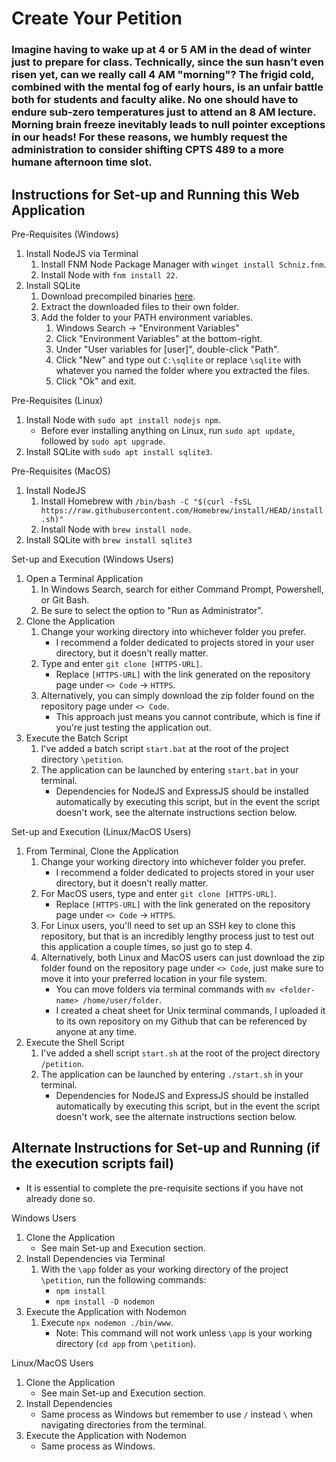 # Create Your Petition
### Imagine having to wake up at 4 or 5 AM in the dead of winter just to prepare for class. Technically, since the sun hasn’t even risen yet, can we really call 4 AM "morning"? The frigid cold, combined with the mental fog of early hours, is an unfair battle both for students and faculty alike. No one should have to endure sub-zero temperatures just to attend an 8 AM lecture. Morning brain freeze inevitably leads to null pointer exceptions in our heads! For these reasons, we humbly request the administration to consider shifting CPTS 489 to a more humane afternoon time slot.
## Instructions for Set-up and Running this Web Application
Pre-Requisites (Windows)
1. Install NodeJS via Terminal
    1. Install FNM Node Package Manager with `winget install Schniz.fnm`.
    2. Install Node with `fnm install 22`.
2. Install SQLite
    1. Download precompiled binaries [here](https://www.sqlite.org/download.html).
    2. Extract the downloaded files to their own folder.
    3. Add the folder to your PATH environment variables.
        1. Windows Search -> "Environment Variables"
        2. Click "Environment Variables" at the bottom-right.
        3. Under "User variables for \[user\]", double-click "Path".
        4. Click "New" and type out `C:\sqlite` or replace `\sqlite` with whatever you named the folder where you extracted the files.
        5. Click "Ok" and exit.

Pre-Requisites (Linux)
1. Install Node with `sudo apt install nodejs npm`.
    - Before ever installing anything on Linux, run `sudo apt update`, followed by `sudo apt upgrade`.
2. Install SQLite with `sudo apt install sqlite3`.

Pre-Requisites (MacOS)
1. Install NodeJS
    1. Install Homebrew with `/bin/bash -C "$(curl -fsSL https://raw.githubusercontent.com/Homebrew/install/HEAD/install.sh)"`
    2. Install Node with `brew install node`.
2. Install SQLite with `brew install sqlite3`

Set-up and Execution (Windows Users)
1. Open a Terminal Application
    1. In Windows Search, search for either Command Prompt, Powershell, or Git Bash.
    2. Be sure to select the option to "Run as Administrator".
2. Clone the Application
    1. Change your working directory into whichever folder you prefer.
        - I recommend a folder dedicated to projects stored in your user directory, but it doesn't really matter.
    2. Type and enter `git clone [HTTPS-URL]`.
        - Replace `[HTTPS-URL]` with the link generated on the repository page under `<> Code` -> `HTTPS`.
    3. Alternatively, you can simply download the zip folder found on the repository page under `<> Code`.
        - This approach just means you cannot contribute, which is fine if you're just testing the application out.
2. Execute the Batch Script
    1. I've added a batch script `start.bat` at the root of the project directory `\petition`.
    2. The application can be launched by entering `start.bat` in your terminal.
        - Dependencies for NodeJS and ExpressJS should be installed automatically by executing this script, but in the event the script doesn't work, see the alternate instructions section below.

Set-up and Execution (Linux/MacOS Users)
1. From Terminal, Clone the Application
    1. Change your working directory into whichever folder you prefer.
        - I recommend a folder dedicated to projects stored in your user directory, but it doesn't really matter.
    2. For MacOS users, type and enter `git clone [HTTPS-URL]`.
        - Replace `[HTTPS-URL]` with the link generated on the repository page under `<> Code` -> `HTTPS`.
    3. For Linux users, you'll need to set up an SSH key to clone this repository, but that is an incredibly lengthy process just to test out this application a couple times, so just go to step 4.
    4. Alternatively, both Linux and MacOS users can just download the zip folder found on the repository page under `<> Code`, just make sure to move it into your preferred location in your file system.
        - You can move folders via terminal commands with `mv <folder-name> /home/user/folder`.
        - I created a cheat sheet for Unix terminal commands, I uploaded it to its own repository on my Github that can be referenced by anyone at any time.
2. Execute the Shell Script
    1. I've added a shell script `start.sh` at the root of the project directory `/petition`.
    2. The application can be launched by entering `./start.sh` in your terminal.
        - Dependencies for NodeJS and ExpressJS should be installed automatically by executing this script, but in the event the script doesn't work, see the alternate instructions section below.
## Alternate Instructions for Set-up and Running (if the execution scripts fail)
- It is essential to complete the pre-requisite sections if you have not already done so.

Windows Users
1. Clone the Application
    - See main Set-up and Execution section.
2. Install Dependencies via Terminal
    1. With the `\app` folder as your working directory of the project `\petition`, run the following commands:
        - `npm install`
        - `npm install -D nodemon`
3. Execute the Application with Nodemon
    1. Execute `npx nodemon ./bin/www`.
        - Note: This command will not work unless `\app` is your working directory (`cd app` from `\petition`).

Linux/MacOS Users
1. Clone the Application
    - See main Set-up and Execution section.
2. Install Dependencies
    - Same process as Windows but remember to use `/` instead `\` when navigating directories from the terminal.
3. Execute the Application with Nodemon
    - Same process as Windows.